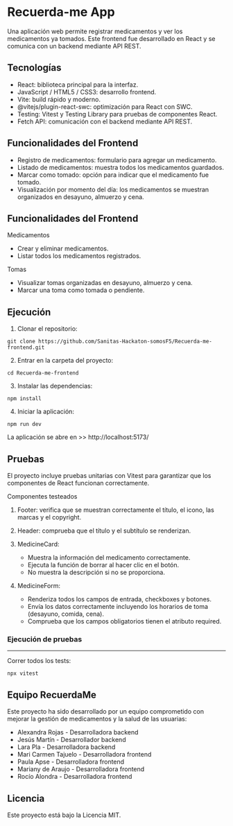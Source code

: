 # Recuerda-me App
Una aplicación web permite registrar medicamentos y ver los medicamentos ya tomados.
Este frontend fue desarrollado en React y se comunica con un backend mediante API REST.


## Tecnologías

- React: biblioteca principal para la interfaz.
- JavaScript / HTML5 / CSS3: desarrollo frontend.
- Vite: build rápido y moderno.
- @vitejs/plugin-react-swc: optimización para React con SWC.
- Testing: Vitest y Testing Library para pruebas de componentes React.
- Fetch API: comunicación con el backend mediante API REST.

## Funcionalidades del Frontend

- Registro de medicamentos: formulario para agregar un medicamento.
- Listado de medicamentos: muestra todos los medicamentos guardados.
- Marcar como tomado: opción para indicar que el medicamento fue tomado.
- Visualización por momento del día: los medicamentos se muestran organizados en desayuno, almuerzo y cena.

## Funcionalidades del Frontend

Medicamentos
- Crear y eliminar medicamentos.
- Listar todos los medicamentos registrados.

Tomas

- Visualizar tomas organizadas en desayuno, almuerzo y cena.
- Marcar una toma como tomada o pendiente.

## Ejecución

1. Clonar el repositorio:

```
git clone https://github.com/Sanitas-Hackaton-somosF5/Recuerda-me-frontend.git
```

2. Entrar en la carpeta del proyecto:
```
cd Recuerda-me-frontend
```

3. Instalar las dependencias:
```
npm install
```

4. Iniciar la aplicación:
```
npm run dev
```

La aplicación se abre en >> http://localhost:5173/

## Pruebas

El proyecto incluye pruebas unitarias con Vitest para garantizar que los componentes de React funcionan correctamente.

Componentes testeados

1. Footer: verifica que se muestran correctamente el título, el icono, las marcas y el copyright.
2. Header: comprueba que el título y el subtítulo se renderizan.
3. MedicineCard:
    - Muestra la información del medicamento correctamente.
    - Ejecuta la función de borrar al hacer clic en el botón.
    - No muestra la descripción si no se proporciona.

4. MedicineForm:

    - Renderiza todos los campos de entrada, checkboxes y botones.
    - Envía los datos correctamente incluyendo los horarios de toma (desayuno, comida, cena).
    - Comprueba que los campos obligatorios tienen el atributo required.

### Ejecución de pruebas
---

Correr todos los tests:
```
npx vitest
```

## Equipo RecuerdaMe

Este proyecto ha sido desarrollado por un equipo comprometido con mejorar la gestión de medicamentos y la salud de las usuarias:

- Alexandra Rojas - Desarrolladora backend
- Jesús Martín - Desarrollador backend
- Lara Pla - Desarrolladora backend
- Mari Carmen Tajuelo - Desarrolladora frontend
- Paula Apse - Desarrolladora frontend
- Mariany de Araujo - Desarrolladora frontend
- Rocío Alondra - Desarrolladora frontend

## Licencia
Este proyecto está bajo la Licencia MIT.